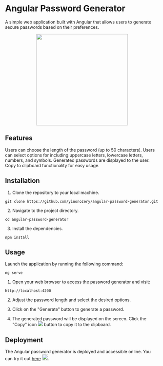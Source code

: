 # Angular Password Generator

A simple web application built with Angular that allows users to generate secure passwords based on their preferences.

<div align="center">
<img src="https://github.com/yinonozery/angular-password-generator/assets/74764366/f223e253-e169-47db-a10d-c149105c12d8" width="300" />
</div>

## Features
Users can choose the length of the password (up to 50 characters).
Users can select options for including uppercase letters, lowercase letters, numbers, and symbols.
Generated passwords are displayed to the user.
Copy to clipboard functionality for easy usage.
## Installation
1. Clone the repository to your local machine.
   
```git clone https://github.com/yinonozery/angular-password-generator.git```


2. Navigate to the project directory.
   
```cd angular-password-generator```


3. Install the dependencies.
   
```npm install```

## Usage
Launch the application by running the following command:

```ng serve```

1. Open your web browser to access the password generator and visit:

```http://localhost:4200 ```


2. Adjust the password length and select the desired options.

3. Click on the "Generate" button to generate a password.

4. The generated password will be displayed on the screen. Click the "Copy" icon <img src="https://github.com/yinonozery/angular-password-generator/assets/74764366/7f7dbb50-7703-4886-9ab0-3c4bb0aaab82" /> button to copy it to the clipboard.


## Deployment
The Angular password generator is deployed and accessible online. You can try it out <a href="https://strong-pass-generator.vercel.app/">here</a> <img src="https://user-images.githubusercontent.com/74764366/218328226-f06c59a2-3c9a-4800-96a0-2c1b2f9476bf.png" width="20" />.
